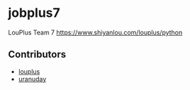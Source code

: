 # jobplus7
LouPlus Team 7 https://www.shiyanlou.com/louplus/python

## Contributors

* [louplus](https://github.com/louplus)
* [uranuday](https://github.com/uranuday)

